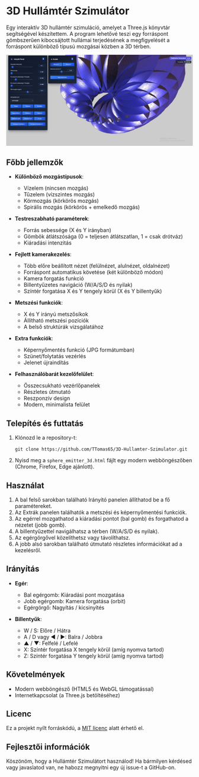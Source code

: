 # 3D Hullámtér Szimulátor

Egy interaktív 3D hullámtér szimuláció, amelyet a Three.js könyvtár segítségével készítettem. A program lehetővé teszi egy forráspont gömbszerűen kibocsájtott hullámai terjedésének a megfigyelését a forráspont különböző típusú mozgásai közben a 3D térben.

![Running image](kepek/Kepernyo_02.jpg)


## Főbb jellemzők

- **Különböző mozgástípusok**:
  - Vízelem (nincsen mozgás)
  - Tűzelem (vízszintes mozgás)
  - Körmozgás (körkörös mozgás)
  - Spirális mozgás (körkörös + emelkedő mozgás)

- **Testreszabható paraméterek**:
  - Forrás sebessége (X és Y irányban)
  - Gömbök átlátszósága (0 = teljesen átlátszatlan, 1 = csak drótváz)
  - Kiáradási intenzitás

- **Fejlett kamerakezelés**:
  - Több előre beállított nézet (felülnézet, alulnézet, oldalnézet)
  - Forráspont automatikus követése (két különböző módon)
  - Kamera forgatás funkció
  - Billentyűzetes navigáció (W/A/S/D és nyilak)
  - Színtér forgatása X és Y tengely körül (X és Y billentyűk)

- **Metszési funkciók**:
  - X és Y irányú metszősíkok
  - Állítható metszési pozíciók
  - A belső struktúrák vizsgálatához

- **Extra funkciók**:
  - Képernyőmentés funkció (JPG formátumban)
  - Szünet/folytatás vezérlés
  - Jelenet újraindítás

- **Felhasználóbarát kezelőfelület**:
  - Összecsukható vezérlőpanelek
  - Részletes útmutató
  - Reszponzív design
  - Modern, minimalista felület

## Telepítés és futtatás

1. Klónozd le a repository-t:
   ```
   git clone https://github.com/TTomas65/3D-Hullamter-Szimulator.git
   ```

2. Nyisd meg a `sphere_emitter_3d.html` fájlt egy modern webböngészőben (Chrome, Firefox, Edge ajánlott).

## Használat

1. A bal felső sarokban található Irányító panelen állíthatod be a fő paramétereket.
2. Az Extrák panelen találhatók a metszési és képernyőmentési funkciók.
3. Az egérrel mozgathatod a kiáradási pontot (bal gomb) és forgathatod a nézetet (jobb gomb).
4. A billentyűzettel navigálhatsz a térben (W/A/S/D és nyilak).
5. Az egérgörgővel közelíthetsz vagy távolíthatsz.
6. A jobb alsó sarokban található útmutató részletes információkat ad a kezelésről.

## Irányítás

- **Egér**:
  - Bal egérgomb: Kiáradási pont mozgatása
  - Jobb egérgomb: Kamera forgatása (orbit)
  - Egérgörgő: Nagyítás / kicsinyítés

- **Billentyűk**:
  - W / S: Előre / Hátra
  - A / D vagy ◀ / ▶: Balra / Jobbra
  - ▲ / ▼: Felfelé / Lefelé
  - X: Színtér forgatása X tengely körül (amíg nyomva tartod)
  - Z: Színtér forgatása Y tengely körül (amíg nyomva tartod)

## Követelmények

- Modern webböngésző (HTML5 és WebGL támogatással)
- Internetkapcsolat (a Three.js betöltéséhez)

## Licenc

Ez a projekt nyílt forráskódú, a [MIT licenc](LICENSE) alatt érhető el.

## Fejlesztői információk

Köszönöm, hogy a Hullámtér Szimulátort használod! Ha bármilyen kérdésed vagy javaslatod van, ne habozz megnyitni egy új issue-t a GitHub-on.
